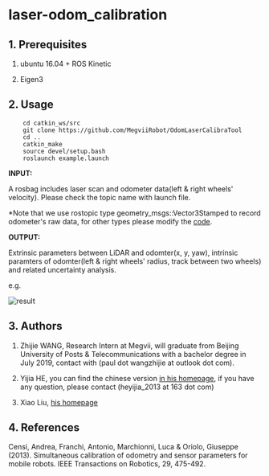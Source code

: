 # laser-odom_calibration

## 1. Prerequisites

1. ubuntu 16.04 + ROS Kinetic

2. Eigen3

## 2. Usage

```
    cd catkin_ws/src
    git clone https://github.com/MegviiRobot/OdomLaserCalibraTool
    cd ..
    catkin_make
    source devel/setup.bash
    roslaunch example.launch
```

__INPUT:__

A rosbag includes laser scan and odometer data(left & right wheels' velocity). Please check the topic name with launch file.

*Note that we use rostopic type geometry_msgs::Vector3Stamped to record odometer's raw data, for other types please modify the [code](https://github.com/MegviiRobot/OdomLaserCalibraTool/blob/master/src/io.cpp#L72).

__OUTPUT:__

Extrinsic parameters between LiDAR and odomter(x, y, yaw), intrinsic paramters of odomter(left & right wheels' radius, track between two wheels) and related uncertainty analysis.

e.g.

<img src="https://github.com/MegviiRobot/OdomLaserCalibraTool/blob/master/result.png" alt="result" />

## 3. Authors

1. Zhijie WANG, Research Intern at Megvii, will graduate from Beijing University of Posts & Telecommunications with a bachelor degree in July 2019, contact with  (paul dot wangzhijie at outlook dot com).

2. Yijia HE, you can find the chinese version [in his homepage](https://blog.csdn.net/heyijia0327/article/details/88571176), if you have any question, please contact (heyijia_2013 at 163 dot com)

3. Xiao Liu, [his homepage](http://www.liuxiao.org/)

## 4. References

Censi, Andrea, Franchi, Antonio, Marchionni, Luca & Oriolo, Giuseppe (2013). Simultaneous calibration of odometry and sensor parameters for mobile robots. IEEE Transactions on Robotics, 29, 475-492.
